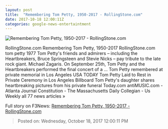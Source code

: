 ```yaml
---
layout: post
title:  "Remembering Tom Petty, 1950-2017 - RollingStone.com"
date: 2017-10-18 12:00:11Z
categories: google-news-entertaintment
---
```


![Remembering Tom Petty, 1950-2017 - RollingStone.com](http://img.wennermedia.com/social/rs1299-tom-petty-opener-noborder-fbc6cb4d-608c-43fd-bb60-40e81b46ddec.jpg)

RollingStone.com Remembering Tom Petty, 1950-2017 RollingStone.com tom petty 1977 Tom Petty's friends and admirers – including the Heartbreakers, Bruce Springsteen and Stevie Nicks – pay tribute to the late rock giant. Michael Zagaris. On September 25th, Tom Petty and the Heartbreakers performed the final concert of a ... Tom Petty remembered at private memorial in Los Angeles USA TODAY Tom Petty Laid to Rest in Private Ceremony in Los Angeles Billboard Tom Petty's daughter shares heartbreaking pictures from his private funeral Today.com antiMUSIC.com - Atlanta Journal Constitution - The Massachusetts Daily Collegian - Us Weekly all 77 news articles »


Full story on F3News: [Remembering Tom Petty, 1950-2017 - RollingStone.com](http://www.f3nws.com/n/MWPEYH)

> Posted on: Wednesday, October 18, 2017 12:00:11 PM

